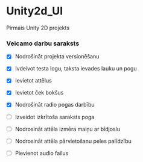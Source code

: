 # Unity2d_UI
Pirmais Unity 2D projekts 
### Veicamo darbu saraksts
- [x] Nodrošināt projekta versionēšanu
- [x] Ivdeivot testa logu, taksta ievades lauku un pogu 
- [x] Ievietot attēlus
- [x] Ievietot ček bokšus
- [x] Nodrošināt radio pogas darbību 
- [ ] Izveidot izkrītoša saraksts poga
- [ ] Nodrosināt attēla izmēra maiņu ar bīdjoslu
- [ ] Nodrosināt attēla pārvietošanu peles palīdzību
- [ ] Pievienot audio failus

